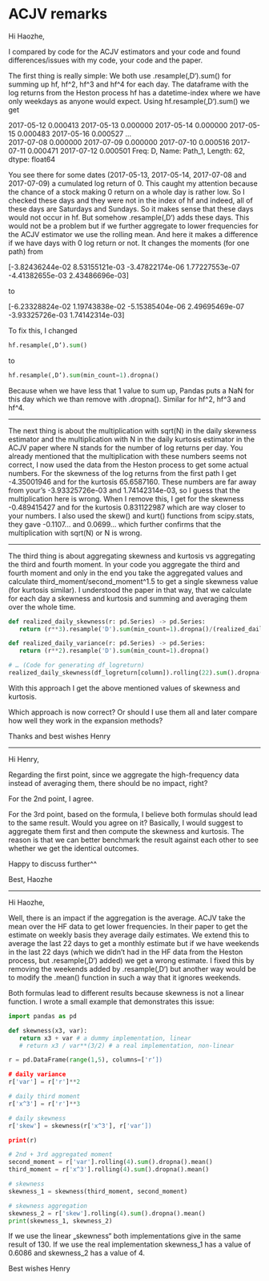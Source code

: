 # ACJV remarks

Hi Haozhe,

I compared by code for the ACJV estimators and your code and found differences/issues with my code, your code and the paper.

The first thing is really simple: We both use .resample(‚D‘).sum() for summing up hf, hf^2, hf^3 and hf^4 for each day. The dataframe with the log returns from the Heston process hf has a datetime-index where we have only weekdays as anyone would expect. Using hf.resample(‚D‘).sum() we get

2017-05-12    0.000413
2017-05-13    0.000000
2017-05-14    0.000000
2017-05-15    0.000483
2017-05-16    0.000527
               ...   
2017-07-08    0.000000
2017-07-09    0.000000
2017-07-10    0.000516
2017-07-11    0.000471
2017-07-12    0.000501
Freq: D, Name: Path_1, Length: 62, dtype: float64

You see there for some dates (2017-05-13, 2017-05-14, 2017-07-08 and 2017-07-09) a cumulated log return of 0. This caught my attention because the chance of a stock making 0 return on a whole day is rather low. So I checked these days and they were not in the index of hf and indeed, all of these days are Saturdays and Sundays. So it makes sense that these days would not occur in hf. But somehow .resample(‚D‘) adds these days. This would not be a problem but if we further aggregate to lower frequencies for the ACJV estimator we use the rolling mean. And here it makes a difference if we have days with 0 log return or not. It changes the moments (for one path) from

[-3.82436244e-02  8.53155121e-03 -3.47822174e-06  1.77227553e-07 -4.41382655e-03  2.43486696e-03]

to 

[-6.23328824e-02  1.19743838e-02 -5.15385404e-06  2.49695469e-07 -3.93325726e-03  1.74142314e-03]

To fix this, I changed
```python
hf.resample(‚D‘).sum()
```
to
```python
hf.resample(‚D‘).sum(min_count=1).dropna()
```
Because when we have less that 1 value to sum up, Pandas puts a NaN for this day which we than remove with .dropna(). Similar for hf^2, hf^3 and hf^4.

---

The next thing is about the multiplication with sqrt(N) in the daily skewness estimator and the multiplication with N in the daily kurtosis estimator in the ACJV paper where N stands for the number of log returns per day. You already mentioned that the multiplication with these numbers seems not correct, I now used the data from the Heston process to get some actual numbers. For the skewness of the log returns from the first path I get -4.35001946 and for the kurtosis 65.6587160. These numbers are far away from your’s -3.93325726e-03 and 1.74142314e-03, so I guess that the multiplication here is wrong. When I remove this, I get for the skewness -0.489415427 and for the kurtosis 0.831122987 which are way closer to your numbers. I also used the skew() and kurt() functions from scipy.stats, they gave -0.1107... and 0.0699... which further confirms that the multiplication with sqrt(N) or N is wrong.

---

The third thing is about aggregating skewness and kurtosis vs aggregating the third and fourth moment. In your code you aggregate the third and fourth moment and only in the end you take the aggregated values and calculate third_moment/second_moment^1.5 to get a single skewness value (for kurtosis similar). I understood the paper in that way, that we calculate for each day a skewness and kurtosis and summing and averaging them over the whole time. 
```python
def realized_daily_skewness(r: pd.Series) -> pd.Series:
   return (r**3).resample('D').sum(min_count=1).dropna()/(realized_daily_variance(r)**(3/2))

def realized_daily_variance(r: pd.Series) -> pd.Series:
   return (r**2).resample('D').sum(min_count=1).dropna()

# … (Code for generating df_logreturn)
realized_daily_skewness(df_logreturn[column]).rolling(22).sum().dropna().mean()
```
With this approach I get the above mentioned values of skewness and kurtosis.

Which approach is now correct? Or should I use them all and later compare how well they work in the expansion methods?

Thanks and best wishes
Henry

---

Hi Henry,

Regarding the first point, since we aggregate the high-frequency data instead of averaging them, there should be no impact, right?

For the 2nd point, I agree.

For the 3rd point, based on the formula, I believe both formulas should lead to the same result. Would you agree on it? Basically, I would suggest to aggregate them first and then compute the skewness and kurtosis. The reason is that we can better benchmark the result against each other to see whether we get the identical outcomes.

Happy to discuss further^^

Best,
Haozhe

---

Hi Haozhe,

Well, there is an impact if the aggregation is the average. ACJV take the mean over the HF data to get lower frequencies. In their paper to get the estimate on weekly basis they average daily estimates. We extend this to average the last 22 days to get a monthly estimate but if we have weekends in the last 22 days (which we didn’t had in the HF data from the Heston process, but .resample(‚D‘) added) we get a wrong estimate. I fixed this by removing the weekends added by .resample(‚D‘) but another way would be to modify the .mean() function in such a way that it ignores weekends.

Both formulas lead to different results because skewness is not a linear function. I wrote a small example that demonstrates this issue:
```python
import pandas as pd

def skewness(x3, var):
   return x3 + var # a dummy implementation, linear
   # return x3 / var**(3/2) # a real implementation, non-linear

r = pd.DataFrame(range(1,5), columns=['r‘])

# daily variance
r['var'] = r['r']**2

# daily third moment
r['x^3'] = r['r']**3

# daily skewness
r['skew'] = skewness(r['x^3'], r['var‘])

print(r)

# 2nd + 3rd aggregated moment
second_moment = r['var'].rolling(4).sum().dropna().mean()
third_moment = r['x^3'].rolling(4).sum().dropna().mean()

# skewness
skewness_1 = skewness(third_moment, second_moment)

# skewness aggregation
skewness_2 = r['skew'].rolling(4).sum().dropna().mean()
print(skewness_1, skewness_2)
```
If we use the linear „skewness“ both implementations give in the same result of 130. If we use the real implementation skewness_1 has a value 
of 0.6086 and skewness_2 has a value of 4.

Best wishes
Henry